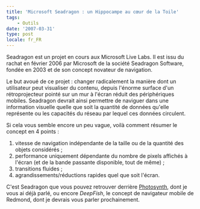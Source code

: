 ```yaml
---
title: 'Microsoft Seadragon : un Hippocampe au cœur de la Toile'
tags:
    - Outils
date: '2007-03-31'
type: post
locale: fr_FR
---
```


Seadragon est un projet en cours aux Microsoft Live Labs. Il est issu du rachat en février 2006 par Microsoft de la société Seadragon Software, fondée en 2003 et de son concept novateur de navigation.

<!-- more -->

Le but avoué de ce projet&nbsp;: changer radicalement la manière dont un utilisateur peut visualiser du contenu, depuis l'énorme surface d'un rétroprojecteur pointé sur un mur à l'écran réduit des périphériques mobiles. Seadragon devrait ainsi permettre de naviguer dans une information visuelle quelle que soit la quantité de données qu'elle représente ou les capacités du réseau par lequel ces données circulent.

Si cela vous semble encore un peu vague, voilà comment résumer le concept en 4 points&nbsp;:

1.  vitesse de navigation indépendante de la taille ou de la quantité des objets considérés ;
2.  performance uniquement dépendante du nombre de pixels affichés à l'écran (et de la bande passante disponible, tout de même) ;
3.  transitions fluides ;
4.  agrandissements/réductions rapides quel que soit l'écran.

C'est Seadragon que vous pouvez retrouver derrière [Photosynth](https://en.wikipedia.org/wiki/Photosynth), dont je vous ai déjà parlé, ou encore _DeepFish_, le concept de navigateur mobile de Redmond, dont je devrais vous parler prochainement.
